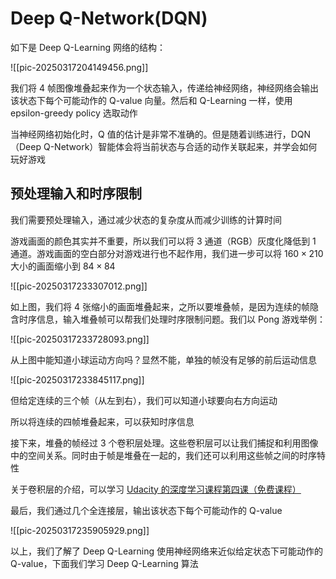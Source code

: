 # Deep Q-Network(DQN)

如下是 Deep Q-Learning 网络的结构：

![[pic-20250317204149456.png]]

我们将 4 帧图像堆叠起来作为一个状态输入，传递给神经网络，神经网络会输出该状态下每个可能动作的 Q-value 向量。然后和 Q-Learning 一样，使用 epsilon-greedy policy 选取动作

当神经网络初始化时，Q 值的估计是非常不准确的。但是随着训练进行，DQN（Deep Q-Network）智能体会将当前状态与合适的动作关联起来，并学会如何玩好游戏

## 预处理输入和时序限制

我们需要预处理输入，通过减少状态的复杂度从而减少训练的计算时间

游戏画面的颜色其实并不重要，所以我们可以将 3 通道（RGB）灰度化降低到 1 通道。游戏画面的空白部分对游戏进行也不起作用，我们进一步可以将 $160\times210$ 大小的画面缩小到 $84\times84$

![[pic-20250317233307012.png]]

如上图，我们将 4 张缩小的画面堆叠起来，之所以要堆叠帧，是因为连续的帧隐含时序信息，输入堆叠帧可以帮我们处理时序限制问题。我们以 Pong 游戏举例：

![[pic-20250317233728093.png]]

从上图中能知道小球运动方向吗？显然不能，单独的帧没有足够的前后运动信息

![[pic-20250317233845117.png]]

但给定连续的三个帧（从左到右），我们可以知道小球要向右方向运动

所以将连续的四帧堆叠起来，可以获知时序信息

接下来，堆叠的帧经过 3 个卷积层处理。这些卷积层可以让我们捕捉和利用图像中的空间关系。同时由于帧是堆叠在一起的，我们还可以利用这些帧之间的时序特性

关于卷积层的介绍，可以学习 [Udacity 的深度学习课程第四课（免费课程）](https://www.udacity.com/course/deep-learning-pytorch--ud188)

最后，我们通过几个全连接层，输出该状态下每个可能动作的 Q-value

![[pic-20250317235905929.png]]

以上，我们了解了 Deep Q-Learning 使用神经网络来近似给定状态下可能动作的 Q-value，下面我们学习 Deep Q-Learning 算法
